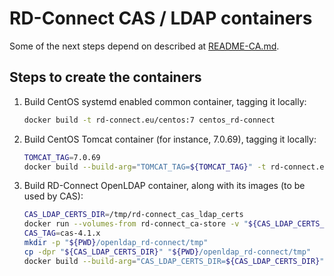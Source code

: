 RD-Connect CAS / LDAP containers
================================

Some of the next steps depend on described at [README-CA.md](README-CA.md).

Steps to create the containers
--------------------------------

1. Build CentOS systemd enabled common container, tagging it locally:

	```bash
	docker build -t rd-connect.eu/centos:7 centos_rd-connect
	```

2. Build CentOS Tomcat container (for instance, 7.0.69), tagging it locally:

	```bash
	TOMCAT_TAG=7.0.69
	docker build --build-arg="TOMCAT_TAG=${TOMCAT_TAG}" -t rd-connect.eu/tomcat:${TOMCAT_TAG} -t rd-connect.eu/tomcat:7 tomcat_rd-connect
	```

3. Build RD-Connect OpenLDAP container, along with its images (to be used by CAS):

	```bash
	CAS_LDAP_CERTS_DIR=/tmp/rd-connect_cas_ldap_certs
	docker run --volumes-from rd-connect_ca-store -v "${CAS_LDAP_CERTS_DIR}":/tmp/rd-connect_certs rd-connect.eu/rd-connect_ca cas-ldap
	CAS_TAG=cas-4.1.x
	mkdir -p "${PWD}/openldap_rd-connect/tmp"
	cp -dpr "${CAS_LDAP_CERTS_DIR}" "${PWD}/openldap_rd-connect/tmp"
	docker build --build-arg="CAS_LDAP_CERTS_DIR=${CAS_LDAP_CERTS_DIR}" --build-arg="CASBRANCH=${CAS_TAG}" -t rd-connect.eu/cas-ldap:${CAS_TAG} openldap_rd-connect
	```

